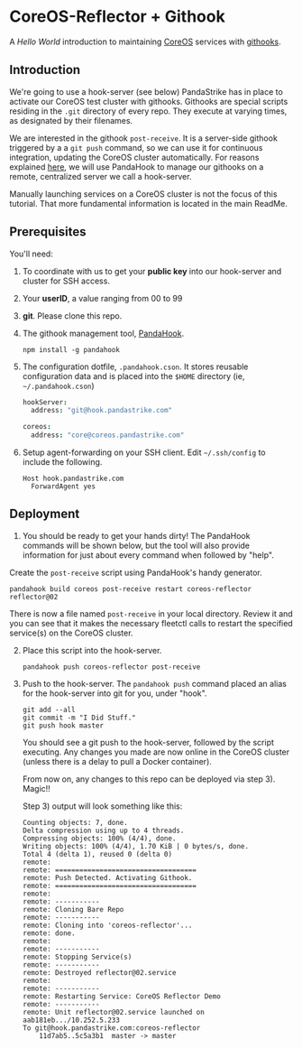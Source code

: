 # CoreOS-Reflector + Githook

A _Hello World_ introduction to maintaining [CoreOS][0] services with [githooks][1].

## Introduction

We're going to use a hook-server (see below) PandaStrike has in place to activate our CoreOS test cluster with githooks.  Githooks are special scripts residing in the `.git` directory of every repo.  They execute at varying times, as designated by their filenames.

We are interested in the githook `post-receive`.  It is a server-side githook triggered by a a `git push` command,  so we can use it for continuous integration, updating the CoreOS cluster automatically.  For reasons explained [here](https://github.com/pandastrike/PandaHook/blob/master/README.md#comparison-to-gitreceive), we will use PandaHook to manage our githooks on a remote, centralized server we call a hook-server.  

Manually launching services on a CoreOS cluster is not the focus of this tutorial. That more fundamental information is located in the main ReadMe.

## Prerequisites

You'll need:

1. To coordinate with us to get your **public key** into our hook-server and cluster for SSH access.

2. Your **userID**, a value ranging from 00 to 99

3. **git**. Please clone this repo.

4. The githook management tool, [PandaHook](https://github.com/pandastrike/PandaHook).
    ```shell
    npm install -g pandahook
    ```

5. The configuration dotfile, `.pandahook.cson`.  It stores reusable configuration data and is placed into the `$HOME` directory (ie, `~/.pandahook.cson`)
    ```coffee
    hookServer:
      address: "git@hook.pandastrike.com"

    coreos:
      address: "core@coreos.pandastrike.com"
    ```

6. Setup agent-forwarding on your SSH client.  Edit `~/.ssh/config` to include the following.
    ```
    Host hook.pandastrike.com
      ForwardAgent yes
    ```

## Deployment
1. You should be ready to get your hands dirty!  The PandaHook commands will be shown below, but the tool will also provide information for just about every command when followed by "help".

  Create the `post-receive` script using PandaHook's handy generator.
  ```
  pandahook build coreos post-receive restart coreos-reflector reflector@02
  ```

  There is now a file named `post-receive` in your local directory.  Review it and you can see that it makes the necessary fleetctl calls to restart the specified service(s) on the CoreOS cluster.

2.  Place this script into the hook-server.

    ```
    pandahook push coreos-reflector post-receive
    ```

3. Push to the hook-server.  The `pandahook push` command placed an alias for the hook-server into git for you, under "hook".

    ```shell
    git add --all
    git commit -m "I Did Stuff."
    git push hook master
    ```

    You should see a git push to the hook-server, followed by the script executing.  Any changes you made are now online in the CoreOS cluster (unless there is a delay to pull a Docker container).  

    From now on, any changes to this repo can be deployed via step 3).  Magic!!

    Step 3) output will look something like this:

    ```
    Counting objects: 7, done.
    Delta compression using up to 4 threads.
    Compressing objects: 100% (4/4), done.
    Writing objects: 100% (4/4), 1.70 KiB | 0 bytes/s, done.
    Total 4 (delta 1), reused 0 (delta 0)
    remote:
    remote: ===================================
    remote: Push Detected. Activating Githook.
    remote: ===================================
    remote:
    remote: -----------
    remote: Cloning Bare Repo
    remote: -----------
    remote: Cloning into 'coreos-reflector'...
    remote: done.
    remote:
    remote: -----------
    remote: Stopping Service(s)
    remote: -----------
    remote: Destroyed reflector@02.service
    remote:
    remote: -----------
    remote: Restarting Service: CoreOS Reflector Demo
    remote: -----------
    remote: Unit reflector@02.service launched on aab181eb.../10.252.5.233
    To git@hook.pandastrike.com:coreos-reflector
        11d7ab5..5c5a3b1  master -> master
    ```


[0]:https://www.docker.com/
[1]:http://git-scm.com/docs/githooks
